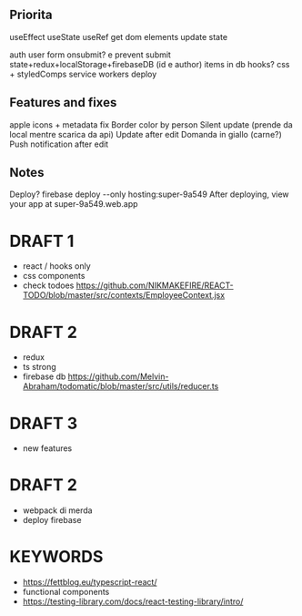 ## Priorita

useEffect
useState
useRef
get dom elements
update state

auth user
form onsubmit? e prevent submit
state+redux+localStorage+firebaseDB (id e author)
items in db
hooks?
css + styledComps
service workers
deploy

## Features and fixes

apple icons + metadata fix
Border color by person
Silent update (prende da local mentre scarica da api)
Update after edit
Domanda in giallo (carne?)
Push notification after edit

## Notes

Deploy?
firebase deploy --only hosting:super-9a549
After deploying, view your app at super-9a549.web.app

# DRAFT 1

- react / hooks only
- css components
- check todoes
  https://github.com/NIKMAKEFIRE/REACT-TODO/blob/master/src/contexts/EmployeeContext.jsx

# DRAFT 2

- redux
- ts strong
- firebase db
  https://github.com/Melvin-Abraham/todomatic/blob/master/src/utils/reducer.ts

# DRAFT 3

- new features

# DRAFT 2

- webpack di merda
- deploy firebase

# KEYWORDS

- https://fettblog.eu/typescript-react/
- functional components
- https://testing-library.com/docs/react-testing-library/intro/
